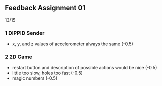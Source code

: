 ## Feedback Assignment 01

13/15

### 1 DIPPID Sender

- x, y, and z values of accelerometer always the same (-0.5)

### 2 2D Game

- restart button and description of possible actions would be nice (-0.5)
- little too slow, holes too fast (-0.5)
- magic numbers (-0.5)
